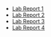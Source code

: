 - [Lab Report 1](./lab-report-1/lab-report-1-week-0.md)
- [Lab Report 2](./lab-report-2/lab-report-2.md)
- [Lab Report 3](./lab-report-3/lab-report-3.md)
- [Lab Report 4](./lab-report-4/lab-report-4.md)
